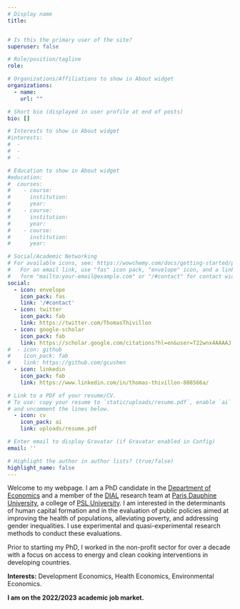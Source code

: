 ```yaml
---
# Display name
title:


# Is this the primary user of the site?
superuser: false

# Role/position/tagline
role:

# Organizations/Affiliations to show in About widget
organizations:
  - name:
    url: ""

# Short bio (displayed in user profile at end of posts)
bio: []

# Interests to show in About widget
#interests:
#  - 
#  - 
#  -

# Education to show in About widget
#education:
#  courses:
#    - course:
#      institution:
#      year:
#    - course:
#      institution:
#      year:
#    - course:
#      institution: 
#      year: 

# Social/Academic Networking
# For available icons, see: https://wowchemy.com/docs/getting-started/page-builder/#icons
#   For an email link, use "fas" icon pack, "envelope" icon, and a link in the
#   form "mailto:your-email@example.com" or "/#contact" for contact widget.
social:
  - icon: envelope
    icon_pack: fas
    link: '/#contact'
  - icon: twitter
    icon_pack: fab
    link: https://twitter.com/ThomasThivillon
  - icon: google-scholar
    icon_pack: fab
    link: https://scholar.google.com/citations?hl=en&user=T22wnx4AAAAJ
#  - icon: github
#    icon_pack: fab
#    link: https://github.com/gcushen
  - icon: linkedin
    icon_pack: fab
    link: https://www.linkedin.com/in/thomas-thivillon-808566a/

# Link to a PDF of your resume/CV.
# To use: copy your resume to `static/uploads/resume.pdf`, enable `ai` icons in `params.toml`,
# and uncomment the lines below.
  - icon: cv
    icon_pack: ai
    link: uploads/resume.pdf

# Enter email to display Gravatar (if Gravatar enabled in Config)
email: ''

# Highlight the author in author lists? (true/false)
highlight_name: false
---
```


Welcome to my webpage. I am a PhD candidate in the [Department of Economics](https://leda.dauphine.fr/) and a member of the [DIAL](https://dial.ird.fr/en/) research team at [Paris Dauphine University](https://dauphine.psl.eu/en/), a college of [PSL University](https://psl.eu/en). I am interested in the determinants of human capital formation and in the evaluation of public policies aimed at improving the health of populations, alleviating poverty, and addressing gender inequalities. I use experimental and quasi-experimental research methods to conduct these evaluations.

Prior to starting my PhD, I worked in the non-profit sector for over a decade with a focus on access to energy and clean cooking interventions in developing countries.

**Interests:** Development Economics, Health Economics, Environmental Economics.

**I am on the 2022/2023 academic job market.**





